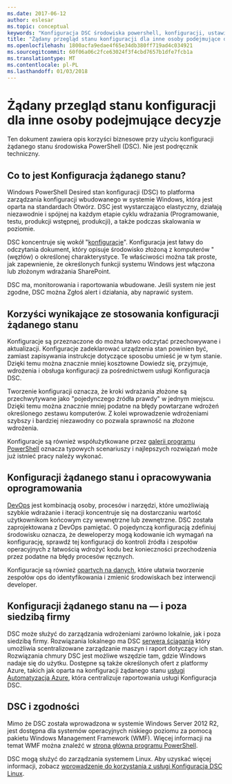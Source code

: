 ```yaml
---
ms.date: 2017-06-12
author: eslesar
ms.topic: conceptual
keywords: "Konfiguracja DSC środowiska powershell, konfiguracji, ustawienia"
title: "Żądany przegląd stanu konfiguracji dla inne osoby podejmujące decyzje"
ms.openlocfilehash: 1800acfa9edae4f65e34db380ff719ad4c034921
ms.sourcegitcommit: 60f06a06c2fce63024f3f4cbd7657b1dfe7fcb1a
ms.translationtype: MT
ms.contentlocale: pl-PL
ms.lasthandoff: 01/03/2018
---
```

# <a name="desired-state-configuration-overview-for-decision-makers"></a>Żądany przegląd stanu konfiguracji dla inne osoby podejmujące decyzje

Ten dokument zawiera opis korzyści biznesowe przy użyciu konfiguracji żądanego stanu środowiska PowerShell (DSC). Nie jest podręcznik techniczny.

## <a name="what-is-desired-state-configuration"></a>Co to jest Konfiguracja żądanego stanu?

Windows PowerShell Desired stan konfiguracji (DSC) to platforma zarządzania konfiguracji wbudowanego w systemie Windows, która jest oparta na standardach Otwórz. DSC jest wystarczająco elastyczny, działają niezawodnie i spójnej na każdym etapie cyklu wdrażania (Programowanie, testu, produkcji wstępnej, produkcji), a także podczas skalowania w poziomie. 

DSC koncentruje się wokół "[konfiguracje](https://msdn.microsoft.com/en-us/powershell/dsc/configurations)".
Konfiguracja jest łatwy do odczytania dokument, który opisuje środowisko złożoną z komputerów "(węzłów) o określonej charakterystyce. Te właściwości można tak proste, jak zapewnienie, że określonych funkcji systemu Windows jest włączona lub złożonym wdrażania SharePoint. 

DSC ma, monitorowania i raportowania wbudowane. Jeśli system nie jest zgodne, DSC można Zgłoś alert i działania, aby naprawić system. 

## <a name="benefits-of-using-desired-state-configuration"></a>Korzyści wynikające ze stosowania konfiguracji żądanego stanu

Konfiguracje są przeznaczone do można łatwo odczytać przechowywane i aktualizacji. Konfiguracje zadeklarować urządzenia stan powinien być, zamiast zapisywania instrukcje dotyczące sposobu umieść je w tym stanie. Dzięki temu można znacznie mniej kosztowne Dowiedz się, przyjmuje, wdrożenia i obsługa konfiguracji za pośrednictwem usługi Konfiguracja DSC. 

Tworzenie konfiguracji oznacza, że kroki wdrażania złożone są przechwytywane jako "pojedynczego źródła prawdy" w jednym miejscu. Dzięki temu można znacznie mniej podatne na błędy powtarzane wdrożeń określonego zestawu komputerów. Z kolei wprowadzenie wdrożeniami szybszy i bardziej niezawodny co pozwala sprawność na złożone wdrożenia.

Konfiguracje są również współużytkowane przez [galerii programu PowerShell](https://powershellgallery.com) oznacza typowych scenariuszy i najlepszych rozwiązań może już istnieć pracy należy wykonać.


## <a name="desired-state-configuration-and-devops"></a>Konfiguracji żądanego stanu i opracowywania oprogramowania

[DevOps](http://blogs.technet.com/b/ashleymcglone/archive/2015/11/20/devops-for-n00bs-ie-windows-people.aspx) jest kombinacją osoby, procesów i narzędzi, które umożliwiają szybkie wdrażanie i iteracji koncentruje się na dostarczaniu wartość użytkownikom końcowym czy wewnętrzne lub zewnętrzne. DSC została zaprojektowana z DevOps pamiętać. O pojedynczą konfiguracją zdefiniuj środowisku oznacza, że deweloperzy mogą kodowanie ich wymagań na konfigurację, sprawdź tej konfiguracji do kontroli źródła i zespołów operacyjnych z łatwością wdrożyć kodu bez konieczności przechodzenia przez podatne na błędy procesów ręcznych. 

Konfiguracje są również [opartych na danych](https://msdn.microsoft.com/en-us/powershell/dsc/configdata), które ułatwia tworzenie zespołów ops do identyfikowania i zmienić środowiskach bez interwencji developer. 

## <a name="desired-state-configuration-on--and-off-premises"></a>Konfiguracji żądanego stanu na — i poza siedzibą firmy

DSC może służyć do zarządzania wdrożeniami zarówno lokalnie, jak i poza siedzibą firmy. Rozwiązania lokalnego ma DSC [serwera ściągania](https://msdn.microsoft.com/en-us/powershell/dsc/pullserver) który umożliwia scentralizowane zarządzanie maszyn i raport dotyczący ich stan. Rozwiązania chmury DSC jest możliwe wszędzie tam, gdzie Windows nadaje się do użytku. Dostępne są także określonych ofert z platformy Azure, takich jak oparta na konfiguracji żądanego stanu [usługi Automatyzacja Azure](https://azure.microsoft.com/en-us/documentation/services/automation/), która centralizuje raportowania usługi Konfiguracja DSC. 

## <a name="dsc-and-compatibility"></a>DSC i zgodności

Mimo że DSC została wprowadzona w systemie Windows Server 2012 R2, jest dostępna dla systemów operacyjnych niskiego poziomu za pomocą pakietu Windows Management Framework (WMF). Więcej informacji na temat WMF można znaleźć w [strona główna programu PowerShell](https://msdn.microsoft.com/en-us/powershell/). 

DSC mogą służyć do zarządzania systemem Linux. Aby uzyskać więcej informacji, zobacz [wprowadzenie do korzystania z usługi Konfiguracja DSC Linux](https://msdn.microsoft.com/en-us/powershell/dsc/lnxgettingstarted).

